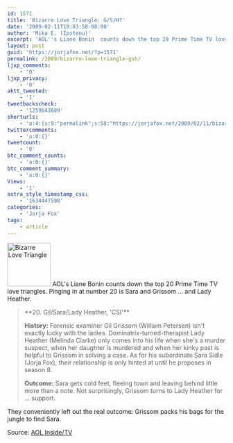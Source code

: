 ```yaml
---
id: 1571
title: 'Bizarre Love Triangle: G/S/H?'
date: '2009-02-11T10:03:58-08:00'
author: 'Mika E. (Ipstenu)'
excerpt: 'AOL''s Liane Bonin  counts down the top 20 Prime Time TV love triangles. Pinging in at number 20 is Sara and Grissom ... and Lady Heather.'
layout: post
guid: 'https://jorjafox.net/?p=1571'
permalink: /2009/bizarre-love-triangle-gsh/
ljxp_comments:
    - '0'
ljxp_privacy:
    - '0'
aktt_tweeted:
    - '1'
tweetbackscheck:
    - '1259643689'
shorturls:
    - 'a:4:{s:9:"permalink";s:58:"https://jorjafox.net/2009/02/11/bizarre-love-triangle-gsh/";s:7:"tinyurl";s:25:"http://tinyurl.com/da3y8h";s:4:"isgd";s:18:"http://is.gd/53hBB";s:5:"bitly";s:20:"http://bit.ly/8JK8Cg";}'
twittercomments:
    - 'a:0:{}'
tweetcount:
    - '0'
btc_comment_counts:
    - 'a:0:{}'
btc_comment_summary:
    - 'a:0:{}'
Views:
    - '1'
astra_style_timestamp_css:
    - '1634447598'
categories:
    - 'Jorja Fox'
tags:
    - article
---
```


<a href="https://jorjafox.net/wiki/AOL_Inside_TV_(05_February_2009)"><img src="//static.jorjafox.net/wordpress/2009/02/bizzarelovetriangle-100x100.jpg" alt="Bizarre Love Triangle" title="Bizarre Love Triangle" width="100" height="100" class="alignleft size-thumbnail wp-image-1572" /></a> AOL's Liane Bonin  counts down the top 20 Prime Time TV love triangles. Pinging in at number 20 is Sara and Grissom ... and Lady Heather.
<!--more-->
<blockquote>**20. Gil/Sara/Lady Heather, 'CSI'**

**History:** Forensic examiner Gil Grissom (William Petersen) isn't exactly lucky with the ladies. Dominatrix-turned-therapist Lady Heather (Melinda Clarke) only comes into his life when she's a murder suspect, when her daughter is murdered and when her kinky past is helpful to Grissom in solving a case. As for his subordinate Sara Sidle (Jorja Fox), their relationship is only hinted at until he proposes in season 8.

**Outcome:** Sara gets cold feet, fleeing town and leaving behind little more than a note. Not surprisingly, Grissom turns to Lady Heather for ... support.
</blockquote>

They conveniently left out the real outcome: Grissom packs his bags for the jungle to find Sara.

Source: <a href="http://television.aol.com/insidetv/2009/02/05/memorable-tv-love-triangles/">AOL Inside/TV</a>
